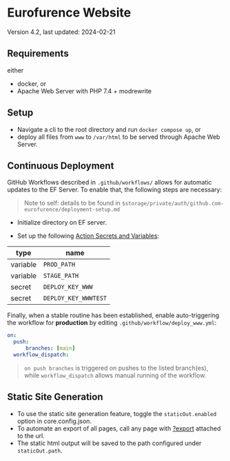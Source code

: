 # Eurofurence Website

Version 4.2, last updated: 2024-02-21

## Requirements

either
* docker, or
* Apache Web Server with PHP 7.4 + modrewrite

## Setup

* Navigate a cli to the root directory and run `docker compose up`, or
* deploy all files from `www` to `/var/html` to be served through Apache Web Server.

## Continuous Deployment

GitHub Workflows described in `.github/workflows/` allows for automatic updates to the EF Server. To enable that, the following steps are necessary:

> Note to self: details to be found in `$storage/private/auth/github.com-eurofurence/deployment-setup.md`

* Initialize directory on EF server.

* Set up the following [Action Secrets and Variables](https://github.com/dogpixels/efXX/settings/secrets/actions):

| type     | name                  |
| ---      | ---                   |
| variable | `PROD_PATH`           |
| variable | `STAGE_PATH`          |
| secret   | `DEPLOY_KEY_WWW`      |
| secret   | `DEPLOY_KEY_WWWTEST`  |


Finally, when a stable routine has been established, enable auto-triggering the workflow for **production** by editing `.github/workflow/deploy_www.yml`:
```yml
on:
  push:
      branches: [main]
  workflow_dispatch:
```

> `on push branches` is triggered on pushes to the listed branch(es), while `workflow_dispatch` allows manual running of the workflow.

## Static Site Generation

* To use the static site generation feature, toggle the `staticOut.enabled` option in core.config.json.
* To automate an export of all pages, call any page with [?export](http://localhost/?export) attached to the url.
* The static html output will be saved to the path configured under `staticOut.path`.